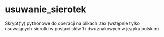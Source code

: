 # usuwanie_sierotek
Skrypt('y) pythonowe do operacji na plikach .tex (wstępnie tylko usuwających sierotki w postaci słów 1 i dwuznakowych w języku polskim)
